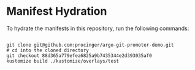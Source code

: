 
# Manifest Hydration

To hydrate the manifests in this repository, run the following commands:

```shell

git clone git@github.com:procinger/argo-git-promoter-demo.git
# cd into the cloned directory
git checkout 88d365a779efea6825a9b7435344e2d393035af0
kustomize build ./kustomize/overlays/test
```